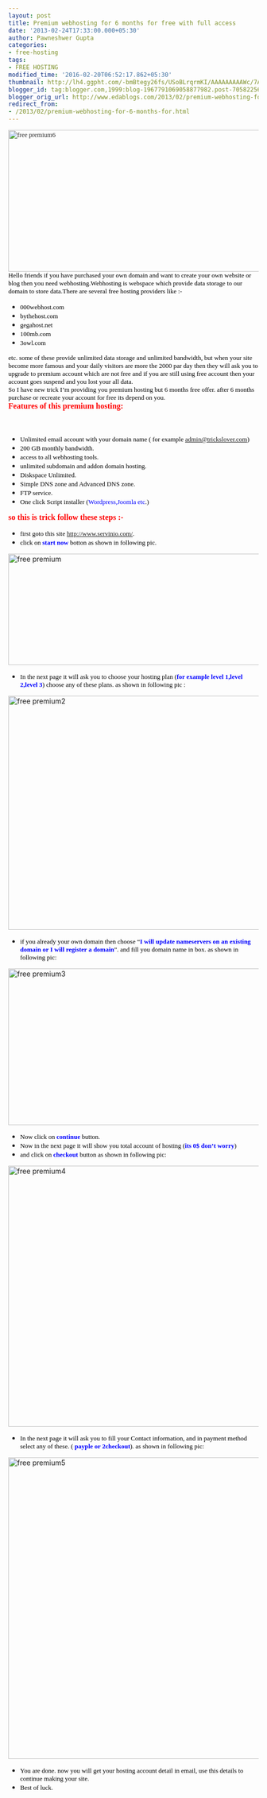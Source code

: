 ```yaml
---
layout: post
title: Premium webhosting for 6 months for free with full access
date: '2013-02-24T17:33:00.000+05:30'
author: Pawneshwer Gupta
categories:
- free-hosting
tags:
- FREE HOSTING
modified_time: '2016-02-20T06:52:17.862+05:30'
thumbnail: http://lh4.ggpht.com/-bmBtegy26fs/USoBLrqrmKI/AAAAAAAAAWc/7AsekJOqNVg/s72-c/free%252520premium6_thumb%25255B1%25255D.jpg?imgmax=800
blogger_id: tag:blogger.com,1999:blog-1967791069058877982.post-705822561643080396
blogger_orig_url: http://www.edablogs.com/2013/02/premium-webhosting-for-6-months-for.html
redirect_from:
- /2013/02/premium-webhosting-for-6-months-for.html
---
```


<div dir="ltr" style="text-align: left;" trbidi="on"><span style="color: black; font-family: Verdana; font-size: small;"><a href="http://lh5.ggpht.com/-kYjOzxabAM8/USoBKTuNNuI/AAAAAAAAAWU/0LocApbt92k/s1600-h/free%252520premium6%25255B3%25255D.jpg"><img alt="free premium6" border="0" height="285" src="http://lh4.ggpht.com/-bmBtegy26fs/USoBLrqrmKI/AAAAAAAAAWc/7AsekJOqNVg/free%252520premium6_thumb%25255B1%25255D.jpg?imgmax=800" style="background-image: none; border-bottom-width: 0px; border-left-width: 0px; border-right-width: 0px; border-top-width: 0px; display: inline; padding-left: 0px; padding-right: 0px; padding-top: 0px;" title="free premium6" width="601" /></a></span><br /><span style="color: black; font-family: Verdana; font-size: small;">Hello friends if you have purchased your own domain and want to create your own website or blog then you need webhosting.Webhosting is webspace which provide data storage to our domain to store data.There are several free hosting providers like :-</span><br /><ul><li><span style="color: black; font-family: Verdana; font-size: small;">000webhost.com</span><br /></li><li><span style="color: black; font-family: Verdana; font-size: small;">bythehost.com</span><br /></li><li><span style="color: black; font-family: Verdana; font-size: small;">gegahost.net</span><br /></li><li><span style="color: black; font-family: Verdana; font-size: small;">100mb.com</span><br /></li><li><span style="color: black; font-family: Verdana; font-size: small;">3owl.com</span></li></ul><span style="color: black; font-family: Verdana; font-size: small;">etc. some of these provide unlimited data storage and unlimited bandwidth, but when your site become more famous and your daily visitors are more the 2000 par day then they will ask you to upgrade to premium account which are not free and if you are still using free account then your account goes suspend and you lost your all data.</span><br /><span style="color: black; font-family: Verdana; font-size: small;">So I have new trick I’m providing you premium hosting but 6 months free offer. after 6 months purchase or recreate your account for free its depend on you.</span><br /><span style="color: red; font-family: Verdana; font-size: medium;"><b>Features of this premium hosting:</b></span><br /><script type="text/javascript">ch_client = "pawneshwer"; ch_width = 500; ch_height = 250; ch_type = "mpu"; ch_sid = "Chitika Default"; ch_color_site_link = "0000CC"; ch_color_title = "0000CC"; ch_color_border = "FFFFFF"; ch_color_text = "000000"; ch_color_bg = "FFFFFF"; </script><br /><script src="http://scripts.chitika.net/eminimalls/amm.js" type="text/javascript"></script><br /><ul><li><span style="color: black; font-family: Verdana; font-size: small;">Unlimited email account with your domain name ( for example <a href="mailto:admin@trickslover.com">admin@trickslover.com</a>)</span><br /></li><li><span style="color: black; font-family: Verdana; font-size: small;">200 GB monthly bandwidth.</span><br /></li><li><span style="color: black; font-family: Verdana; font-size: small;">access to all webhosting tools.</span><br /></li><li><span style="color: black; font-family: Verdana; font-size: small;">unlimited subdomain and addon domain hosting.</span><br /></li><li><span style="color: black; font-family: Verdana; font-size: small;">Diskspace Unlimited.</span><br /></li><li><span style="color: black; font-family: Verdana; font-size: small;">Simple DNS zone and Advanced DNS zone.</span><br /></li><li><span style="color: black; font-family: Verdana; font-size: small;">FTP service.</span><br /></li><li><span style="color: black; font-family: Verdana; font-size: small;">One click Script installer (<span style="color: blue;">Wordpress,Joomla etc</span>.)</span></li></ul><span style="color: red; font-family: Verdana; font-size: medium;"><b>so this is trick follow these steps :-</b></span><br /><ul><li><span style="color: black; font-family: Verdana; font-size: small;">first goto this site <a href="http://adf.ly/NN8yo" target="_blank" title="http://www.servinio.com/">http://www.servinio.com/</a>.</span><br /></li><li><span style="color: black; font-family: Verdana; font-size: small;">click on <span style="color: blue;"><b>start now</b></span> botton as shown in following pic.</span></li></ul><a href="http://lh5.ggpht.com/-XrKOEMjyMso/USoBNt0UDKI/AAAAAAAAAWk/lufTtwlj928/s1600-h/free%252520premium%25255B3%25255D.jpg"><img alt="free premium" border="0" height="224" src="http://lh3.ggpht.com/-TwKDeWLnuqs/USoBPW7z6JI/AAAAAAAAAWs/OSWAAZcPkAo/free%252520premium_thumb%25255B1%25255D.jpg?imgmax=800" style="background-image: none; border-bottom-width: 0px; border-left-width: 0px; border-right-width: 0px; border-top-width: 0px; display: inline; padding-left: 0px; padding-right: 0px; padding-top: 0px;" title="free premium" width="619" /></a><br /><ul><li><span style="color: black; font-family: Verdana; font-size: small;">In the next page it will ask you to choose your hosting plan (<span style="color: blue;"><b>for example level 1,level 2,level 3</b></span>) choose any of these plans. as shown in following pic :</span></li></ul><a href="http://lh5.ggpht.com/-Xx0Hl_FQecY/USoBROFadwI/AAAAAAAAAW0/kkK19B9NEoM/s1600-h/free%252520premium2%25255B5%25255D.jpg"><img alt="free premium2" border="0" height="471" src="http://lh6.ggpht.com/-4WVmPAk-pNo/USoBUKKXwmI/AAAAAAAAAW8/zg34syW9cpQ/free%252520premium2_thumb%25255B3%25255D.jpg?imgmax=800" style="background-image: none; border-bottom-width: 0px; border-left-width: 0px; border-right-width: 0px; border-top-width: 0px; display: inline; padding-left: 0px; padding-right: 0px; padding-top: 0px;" title="free premium2" width="620" /></a><br /><ul><li><span style="color: black; font-family: Verdana; font-size: small;">if you already your own domain then choose “<span style="color: blue;"><b>I will update nameservers on an existing domain or I will register a domain</b></span>”. and fill you domain name in box. as shown in following pic:</span></li></ul><a href="http://lh3.ggpht.com/-K9vhNmWom6s/USoBVZVD-qI/AAAAAAAAAXE/kHs34G7P-YU/s1600-h/free%252520premium3%25255B3%25255D.jpg"><img alt="free premium3" border="0" height="315" src="http://lh4.ggpht.com/-EjZdid1c-vA/USoBXx3uIcI/AAAAAAAAAXM/suQd0VVa6LQ/free%252520premium3_thumb%25255B1%25255D.jpg?imgmax=800" style="background-image: none; border-bottom-width: 0px; border-left-width: 0px; border-right-width: 0px; border-top-width: 0px; display: inline; padding-left: 0px; padding-right: 0px; padding-top: 0px;" title="free premium3" width="620" /></a><br /><ul><li><span style="color: black; font-family: Verdana; font-size: small;">Now click on <span style="color: blue;"><b>continue</b></span> button.</span><br /></li><li><span style="color: black; font-family: Verdana; font-size: small;">Now in the next page it will show you total account of hosting (<span style="color: blue;"><b>its 0$ don’t worry</b></span>)</span><br /></li><li><span style="color: black; font-family: Verdana; font-size: small;">and click on <span style="color: blue;"><b>checkout</b></span> button as shown in following pic:</span></li></ul><a href="http://lh4.ggpht.com/-Mo-BbUqCk0A/USoBZSWgMCI/AAAAAAAAAXU/hN8DnhZp1sY/s1600-h/free%252520premium4%25255B6%25255D.jpg"><img alt="free premium4" border="0" height="525" src="http://lh4.ggpht.com/-NGdWbcLygXA/USoBcvIzT9I/AAAAAAAAAXc/2jxEekc4BKU/free%252520premium4_thumb%25255B4%25255D.jpg?imgmax=800" style="background-image: none; border-bottom-width: 0px; border-left-width: 0px; border-right-width: 0px; border-top-width: 0px; display: inline; padding-left: 0px; padding-right: 0px; padding-top: 0px;" title="free premium4" width="620" /></a><br /><ul><li><span style="color: black; font-family: Verdana; font-size: small;">In the next page it will ask you to fill your Contact information, and in payment method select any of these. ( <span style="color: blue;"><b>payple or 2checkout</b></span>). as shown in following pic:</span></li></ul><a href="http://lh4.ggpht.com/-vJTnYg1VCLk/USoBe5yi4MI/AAAAAAAAAXk/ct8bcTkaUG8/s1600-h/free%252520premium5%25255B6%25255D.jpg"><img alt="free premium5" border="0" height="607" src="http://lh4.ggpht.com/-n5ngZEwxXF0/USoBg0MSmxI/AAAAAAAAAXs/nEpurkr_s2o/free%252520premium5_thumb%25255B4%25255D.jpg?imgmax=800" style="background-image: none; border-bottom-width: 0px; border-left-width: 0px; border-right-width: 0px; border-top-width: 0px; display: inline; padding-left: 0px; padding-right: 0px; padding-top: 0px;" title="free premium5" width="620" /></a><br /><ul><li><span style="color: black; font-family: Verdana; font-size: small;">You are done. now you will get your hosting account detail in email, use this details to continue making your site.</span><br /></li><li><span style="color: black; font-family: Verdana; font-size: small;">Best of luck.</span></li></ul></div>